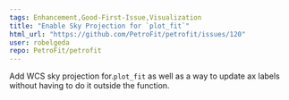 ```yaml
---
tags: Enhancement,Good-First-Issue,Visualization
title: "Enable Sky Projection for `plot_fit`"
html_url: "https://github.com/PetroFit/petrofit/issues/120"
user: robelgeda
repo: PetroFit/petrofit
---
```


Add WCS sky projection for.`plot_fit` as well as a way to update ax labels without having to do it outside the function.